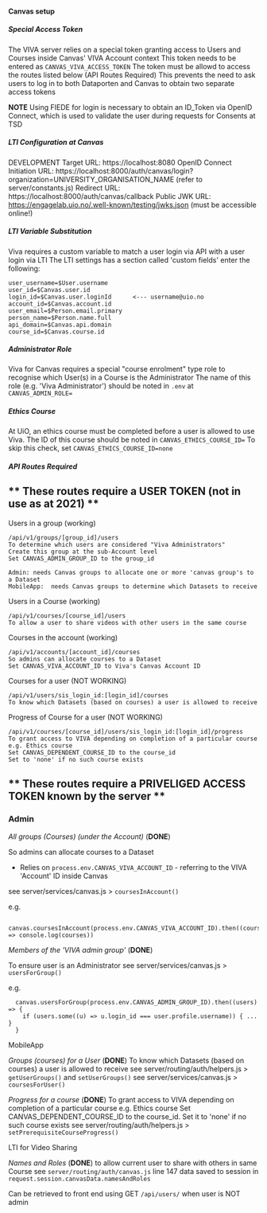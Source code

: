 
#### Canvas setup

##### Special Access Token
The VIVA server relies on a special token granting access to Users and Courses inside Canvas' VIVA Account context
This token needs to be entered as `CANVAS_VIVA_ACCESS_TOKEN`
The token must be allowd to access the routes listed below (API Routes Required)
This prevents the need to ask users to log in to both Dataporten and Canvas to obtain two separate access tokens

**NOTE**
  Using FIEDE for login is necessary to obtain an ID_Token via OpenID Connect, which is used to validate the user during requests for Consents at TSD
##### LTI Configuration at Canvas
DEVELOPMENT
Target URL: https://localhost:8080
OpenID Connect Initiation URL: https://localhost:8000/auth/canvas/login?organization=UNIVERSITY_ORGANISATION_NAME (refer to server/constants.js)
Redirect URL: https://localhost:8000/auth/canvas/callback
Public JWK URL:   https://engagelab.uio.no/.well-known/testing/jwks.json (must be accessible online!)



##### LTI Variable Substitution
Viva requires a custom variable to match a user login via API with a user login via LTI
The LTI settings has a section called 'custom fields' enter the following:

    user_username=$User.username
    user_id=$Canvas.user.id
    login_id=$Canvas.user.loginId      <--- username@uio.no
    account_id=$Canvas.account.id
    user_email=$Person.email.primary
    person_name=$Person.name.full
    api_domain=$Canvas.api.domain
    course_id=$Canvas.course.id


##### Administrator Role
Viva for Canvas requires a special "course enrolment" type role to recognise which User(s) in a Course is the Administrator
The name of this role (e.g. 'Viva Administrator') should be noted in `.env` at `CANVAS_ADMIN_ROLE=`

##### Ethics Course
At UiO, an ethics course must be completed before a user is allowed to use Viva.
The ID of this course should be noted in `CANVAS_ETHICS_COURSE_ID=`
To skip this check, set `CANVAS_ETHICS_COURSE_ID=none`

##### API Routes Required

## ** These routes require a USER TOKEN (not in use as at 2021) **

Users in a group (working)
```
/api/v1/groups/[group_id]/users
To determine which users are considered "Viva Administrators"
Create this group at the sub-Account level
Set CANVAS_ADMIN_GROUP_ID to the group_id

Admin: needs Canvas groups to allocate one or more 'canvas group's to a Dataset
MobileApp:  needs Canvas groups to determine which Datasets to receive

```
Users in a Course (working)
```
/api/v1/courses/[course_id]/users
To allow a user to share videos with other users in the same course
```
Courses in the account (working)
```
/api/v1/accounts/[account_id]/courses
So admins can allocate courses to a Dataset
Set CANVAS_VIVA_ACCOUNT_ID to Viva's Canvas Account ID
```
Courses for a user (NOT WORKING)
```
/api/v1/users/sis_login_id:[login_id]/courses
To know which Datasets (based on courses) a user is allowed to receive
```
Progress of Course for a user (NOT WORKING)
```
/api/v1/courses/[course_id]/users/sis_login_id:[login_id]/progress
To grant access to VIVA depending on completion of a particular course e.g. Ethics course
Set CANVAS_DEPENDENT_COURSE_ID to the course_id
Set to 'none' if no such course exists
```


## ** These routes require a PRIVELIGED ACCESS TOKEN known by the server **


### Admin


  *All groups (Courses) (under the Account)*   (**DONE**)

  So admins can allocate courses to a Dataset
  * Relies on `process.env.CANVAS_VIVA_ACCOUNT_ID` - referring to the VIVA 'Account' ID inside Canvas

  see server/services/canvas.js > `coursesInAccount()`

  e.g.
  ```
    canvas.coursesInAccount(process.env.CANVAS_VIVA_ACCOUNT_ID).then((courses) => console.log(courses))
  ```


  *Members of the 'VIVA admin group'*   (**DONE**)

  To ensure user is an Administrator
  see server/services/canvas.js > `usersForGroup()`

  e.g.
  ```
    canvas.usersForGroup(process.env.CANVAS_ADMIN_GROUP_ID).then((users) => {
      if (users.some((u) => u.login_id === user.profile.username)) { ... }
    }
  ```


MobileApp


  *Groups (courses) for a User*   (**DONE**)
  To know which Datasets (based on courses) a user is allowed to receive
  see server/routing/auth/helpers.js > `getUserGroups()` and `setUserGroups()`
  see server/services/canvas.js > `coursesForUser()`


  *Progress for a course*   (**DONE**)
  To grant access to VIVA depending on completion of a particular course e.g. Ethics course
  Set CANVAS_DEPENDENT_COURSE_ID to the course_id. Set it to 'none' if no such course exists
  see server/routing/auth/helpers.js > `setPrerequisiteCourseProgress()`

LTI for Video Sharing

  *Names and Roles*  (**DONE**)
  to allow current user to share with others in same Course
  see `server/routing/auth/canvas.js` line 147
  data saved to session in `request.session.canvasData.namesAndRoles`

  Can be retrieved to front end using GET `/api/users/` when user is NOT admin

